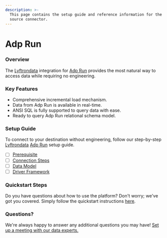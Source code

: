 ```yaml
---
description: >-
  This page contains the setup guide and reference information for the Adp Run
  source connector.
---
```


# Adp Run

### Overview

The [Lyftrondata](https://www.lyftrondata.com/) integration for [Adp Run](None/) provides the most natural way to access data while requiring no engineering.

### Key Features

* Comprehensive incremental load mechanism.
* Data from Adp Run is available in real-time.
* ANSI SQL is fully supported to query data with ease.
* Ready to query Adp Run relational schema model.

### Setup Guide

To connect to your destination without engineering, follow our step-by-step [Lyftrondata](https://www.lyftrondata.com/) [Adp Run](None/) setup guide.

* [ ] [Prerequisite](prerequisite.md)
* [ ] [Connection Steps](connection-steps.md)
* [ ] [Data Model](data-model/erd.md)
* [ ] [Driver Framework](driver-framework/)

### Quickstart Steps

Do you have questions about how to use the platform? Don't worry; we've got you covered. Simply follow the quickstart instructions [here](../../).

### Questions? <a href="#questions" id="questions"></a>

We're always happy to answer any additional questions you may have! [Set up a meeting with our data experts.](https://www.lyftrondata.com/book-a-meeting/)
